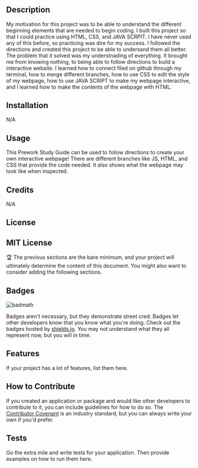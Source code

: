 # <Prework Study Guide Webpage>

## Description
 My motivation for this project was to be able to understand the different beginning elements that are needed to begin coding. I built this project so that I could practice using HTML, CSS, and JAVA SCRPIT. I have never used any of this before, so practicing was dire for my success. I followed the directions and created this project to be able to undersand them all better. The problem that it solved was my understnading of everything. It brought me from knowing nothing, to being able to follow directions to build a interactive website. I learned how to connect filed on github through my terminal, how to merge different branches, how to use CSS to edit the style of my webpage, how to use JAVA SCRIPT to make my webpage interactive, and I learned how to make the contents of the webpage with HTML. 

## Installation
N/A

## Usage
This Prework Study Guide can be used to follow directions to create your own interactive webpage! There are different branches like JS, HTML, and CSS that provide the code needed. It also shows what the webpage may look like when inspected. 

## Credits
N/A

## License
MIT License
---

🏆 The previous sections are the bare minimum, and your project will ultimately determine the content of this document. You might also want to consider adding the following sections.

## Badges

![badmath](https://img.shields.io/github/languages/top/nielsenjared/badmath)

Badges aren't necessary, but they demonstrate street cred. Badges let other developers know that you know what you're doing. Check out the badges hosted by [shields.io](https://shields.io/). You may not understand what they all represent now, but you will in time.

## Features

If your project has a lot of features, list them here.

## How to Contribute

If you created an application or package and would like other developers to contribute to it, you can include guidelines for how to do so. The [Contributor Covenant](https://www.contributor-covenant.org/) is an industry standard, but you can always write your own if you'd prefer.

## Tests

Go the extra mile and write tests for your application. Then provide examples on how to run them here.
